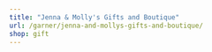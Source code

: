 ```yaml
---
title: "Jenna & Molly's Gifts and Boutique"
url: /garner/jenna-and-mollys-gifts-and-boutique/
shop: gift
---
```

